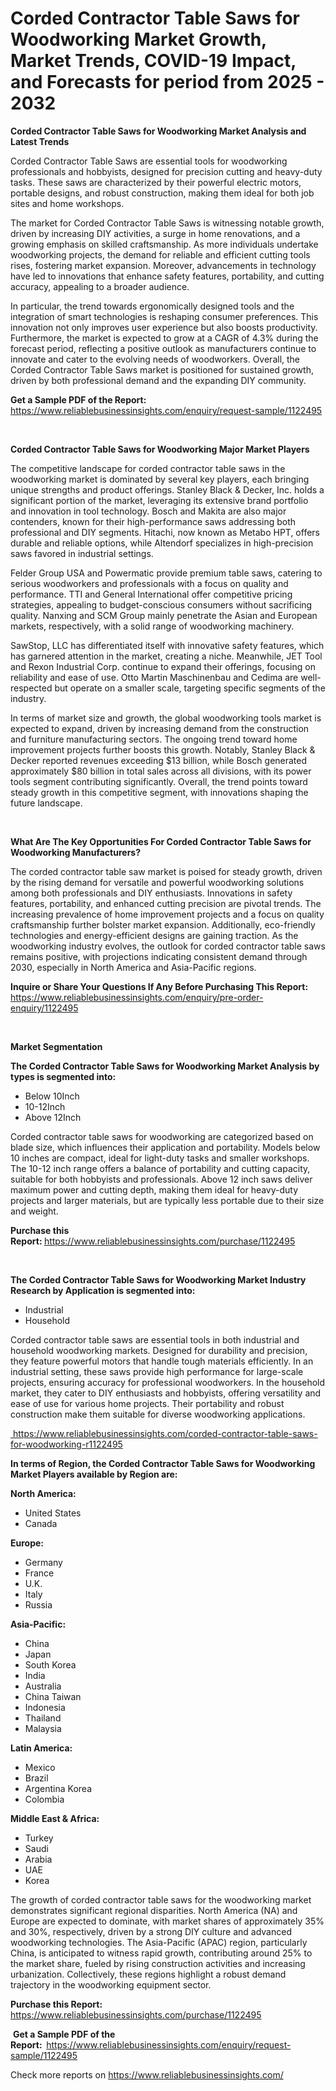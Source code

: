 <p><h1>Corded Contractor Table Saws for Woodworking Market Growth, Market Trends, COVID-19 Impact, and Forecasts for period from 2025 - 2032</h1></p><p><strong>Corded Contractor Table Saws for Woodworking Market Analysis and Latest Trends</strong></p>
<p><p>Corded Contractor Table Saws are essential tools for woodworking professionals and hobbyists, designed for precision cutting and heavy-duty tasks. These saws are characterized by their powerful electric motors, portable designs, and robust construction, making them ideal for both job sites and home workshops. </p><p>The market for Corded Contractor Table Saws is witnessing notable growth, driven by increasing DIY activities, a surge in home renovations, and a growing emphasis on skilled craftsmanship. As more individuals undertake woodworking projects, the demand for reliable and efficient cutting tools rises, fostering market expansion. Moreover, advancements in technology have led to innovations that enhance safety features, portability, and cutting accuracy, appealing to a broader audience.</p><p>In particular, the trend towards ergonomically designed tools and the integration of smart technologies is reshaping consumer preferences. This innovation not only improves user experience but also boosts productivity. Furthermore, the market is expected to grow at a CAGR of 4.3% during the forecast period, reflecting a positive outlook as manufacturers continue to innovate and cater to the evolving needs of woodworkers. Overall, the Corded Contractor Table Saws market is positioned for sustained growth, driven by both professional demand and the expanding DIY community.</p></p>
<p><strong>Get a Sample PDF of the Report:&nbsp;</strong> <a href="https://www.reliablebusinessinsights.com/enquiry/request-sample/1122495?utm_campaign=2779&utm_medium=2&utm_source=Github&utm_content=ia&utm_term=02032025&utm_id=corded-contractor-table-saws-for-woodworking">https://www.reliablebusinessinsights.com/enquiry/request-sample/1122495</a></p>
<p>&nbsp;</p>
<p><strong>Corded Contractor Table Saws for Woodworking Major Market Players</strong></p>
<p><p>The competitive landscape for corded contractor table saws in the woodworking market is dominated by several key players, each bringing unique strengths and product offerings. Stanley Black & Decker, Inc. holds a significant portion of the market, leveraging its extensive brand portfolio and innovation in tool technology. Bosch and Makita are also major contenders, known for their high-performance saws addressing both professional and DIY segments. Hitachi, now known as Metabo HPT, offers durable and reliable options, while Altendorf specializes in high-precision saws favored in industrial settings.</p><p>Felder Group USA and Powermatic provide premium table saws, catering to serious woodworkers and professionals with a focus on quality and performance. TTI and General International offer competitive pricing strategies, appealing to budget-conscious consumers without sacrificing quality. Nanxing and SCM Group mainly penetrate the Asian and European markets, respectively, with a solid range of woodworking machinery.</p><p>SawStop, LLC has differentiated itself with innovative safety features, which has garnered attention in the market, creating a niche. Meanwhile, JET Tool and Rexon Industrial Corp. continue to expand their offerings, focusing on reliability and ease of use. Otto Martin Maschinenbau and Cedima are well-respected but operate on a smaller scale, targeting specific segments of the industry.</p><p>In terms of market size and growth, the global woodworking tools market is expected to expand, driven by increasing demand from the construction and furniture manufacturing sectors. The ongoing trend toward home improvement projects further boosts this growth. Notably, Stanley Black & Decker reported revenues exceeding $13 billion, while Bosch generated approximately $80 billion in total sales across all divisions, with its power tools segment contributing significantly. Overall, the trend points toward steady growth in this competitive segment, with innovations shaping the future landscape.</p></p>
<p>&nbsp;</p>
<p><strong>What Are The Key Opportunities For Corded Contractor Table Saws for Woodworking Manufacturers?</strong></p>
<p><p>The corded contractor table saw market is poised for steady growth, driven by the rising demand for versatile and powerful woodworking solutions among both professionals and DIY enthusiasts. Innovations in safety features, portability, and enhanced cutting precision are pivotal trends. The increasing prevalence of home improvement projects and a focus on quality craftsmanship further bolster market expansion. Additionally, eco-friendly technologies and energy-efficient designs are gaining traction. As the woodworking industry evolves, the outlook for corded contractor table saws remains positive, with projections indicating consistent demand through 2030, especially in North America and Asia-Pacific regions.</p></p>
<p><strong>Inquire or Share Your Questions If Any Before Purchasing This Report:</strong> <a href="https://www.reliablebusinessinsights.com/enquiry/pre-order-enquiry/1122495?utm_campaign=2779&utm_medium=2&utm_source=Github&utm_content=ia&utm_term=02032025&utm_id=corded-contractor-table-saws-for-woodworking">https://www.reliablebusinessinsights.com/enquiry/pre-order-enquiry/1122495</a></p>
<p>&nbsp;</p>
<p><strong>Market Segmentation</strong></p>
<p><strong>The Corded Contractor Table Saws for Woodworking Market Analysis by types is segmented into:</strong></p>
<p><ul><li>Below 10Inch</li><li>10-12Inch</li><li>Above 12Inch</li></ul></p>
<p><p>Corded contractor table saws for woodworking are categorized based on blade size, which influences their application and portability. Models below 10 inches are compact, ideal for light-duty tasks and smaller workshops. The 10-12 inch range offers a balance of portability and cutting capacity, suitable for both hobbyists and professionals. Above 12 inch saws deliver maximum power and cutting depth, making them ideal for heavy-duty projects and larger materials, but are typically less portable due to their size and weight.</p></p>
<p><strong>Purchase this Report:&nbsp;</strong><a href="https://www.reliablebusinessinsights.com/purchase/1122495?utm_campaign=2779&utm_medium=2&utm_source=Github&utm_content=ia&utm_term=02032025&utm_id=corded-contractor-table-saws-for-woodworking">https://www.reliablebusinessinsights.com/purchase/1122495</a></p>
<p>&nbsp;</p>
<p><strong>The Corded Contractor Table Saws for Woodworking Market Industry Research by Application is segmented into:</strong></p>
<p><ul><li>Industrial</li><li>Household</li></ul></p>
<p><p>Corded contractor table saws are essential tools in both industrial and household woodworking markets. Designed for durability and precision, they feature powerful motors that handle tough materials efficiently. In an industrial setting, these saws provide high performance for large-scale projects, ensuring accuracy for professional woodworkers. In the household market, they cater to DIY enthusiasts and hobbyists, offering versatility and ease of use for various home projects. Their portability and robust construction make them suitable for diverse woodworking applications.</p></p>
<p><a href="https://www.reliablebusinessinsights.com/corded-contractor-table-saws-for-woodworking-r1122495?utm_campaign=2779&utm_medium=2&utm_source=Github&utm_content=ia&utm_term=02032025&utm_id=corded-contractor-table-saws-for-woodworking">&nbsp;https://www.reliablebusinessinsights.com/corded-contractor-table-saws-for-woodworking-r1122495</a></p>
<p><strong>In terms of Region, the Corded Contractor Table Saws for Woodworking Market Players available by Region are:</strong></p>
<p>
    <p> <strong> North America: </strong>
        <ul>
            <li>United States</li>
            <li>Canada</li>
        </ul>
        </p> 
    <p> <strong> Europe: </strong>
        <ul>
            <li>Germany</li>
            <li>France</li>
            <li>U.K.</li>
            <li>Italy</li>
            <li>Russia</li>
        </ul>
        </p> 
    <p> <strong> Asia-Pacific: </strong>
        <ul>
            <li>China</li>
            <li>Japan</li>
            <li>South Korea</li>
            <li>India</li>
            <li>Australia</li>
            <li>China Taiwan</li>
            <li>Indonesia</li>
            <li>Thailand</li>
            <li>Malaysia</li>
        </ul>
        </p> 
    <p> <strong> Latin America: </strong>
        <ul>
            <li>Mexico</li>
            <li>Brazil</li>
            <li>Argentina Korea</li>
            <li>Colombia</li>
        </ul>
        </p> 
    <p> <strong> Middle East & Africa: </strong>
        <ul>
            <li>Turkey</li>
            <li>Saudi</li>
            <li>Arabia</li>
            <li>UAE</li>
            <li>Korea</li>
        </ul>
    </p>
    </p>
<p><p>The growth of corded contractor table saws for the woodworking market demonstrates significant regional disparities. North America (NA) and Europe are expected to dominate, with market shares of approximately 35% and 30%, respectively, driven by a strong DIY culture and advanced woodworking technologies. The Asia-Pacific (APAC) region, particularly China, is anticipated to witness rapid growth, contributing around 25% to the market share, fueled by rising construction activities and increasing urbanization. Collectively, these regions highlight a robust demand trajectory in the woodworking equipment sector.</p></p>
<p><strong>Purchase this Report: </strong><a href="https://www.reliablebusinessinsights.com/purchase/1122495?utm_campaign=2779&utm_medium=2&utm_source=Github&utm_content=ia&utm_term=02032025&utm_id=corded-contractor-table-saws-for-woodworking">https://www.reliablebusinessinsights.com/purchase/1122495</a></p>
<p>&nbsp;<strong>Get a Sample PDF of the Report:&nbsp;&nbsp;</strong><a href="https://www.reliablebusinessinsights.com/enquiry/request-sample/1122495?utm_campaign=2779&utm_medium=2&utm_source=Github&utm_content=ia&utm_term=02032025&utm_id=corded-contractor-table-saws-for-woodworking">https://www.reliablebusinessinsights.com/enquiry/request-sample/1122495</a></p>
<p><strong></strong></p>
<p>Check more reports on <a href="https://www.reliablebusinessinsights.com/?utm_campaign=2779&utm_medium=2&utm_source=Github&utm_content=ia&utm_term=02032025&utm_id=corded-contractor-table-saws-for-woodworking">https://www.reliablebusinessinsights.com/</a></p>
